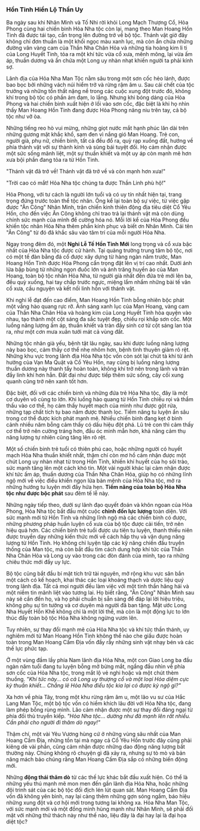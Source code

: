 ### Hồn Tinh Hiển Lộ Thần Uy

Ba ngày sau khi Nhân Minh và Tố Nhi rời khỏi Long Mạch Thượng Cổ, Hỏa Phong cùng hai chiến binh Hỏa Nha tộc còn lại, mang theo Man Hoang Hồn Tinh đã được tái tạo, cẩn trọng lên đường trở về bộ tộc. Thánh vật giờ đây không chỉ đơn thuần là một khối ngọc màu xanh lục, mà còn ẩn chứa những đường vân vàng cam của Thần Nha Chân Hỏa và những tia hoàng kim li ti của Long Huyết Tinh, tỏa ra một khí tức vừa cổ xưa, mênh mông, lại vừa ấm áp, thuần dương và ẩn chứa một Long uy nhàn nhạt khiến người ta phải kính sợ.

Lãnh địa của Hỏa Nha Man Tộc nằm sâu trong một sơn cốc hẻo lánh, được bao bọc bởi những vách núi hiểm trở và rừng rậm âm u. Sau cái chết của tộc trưởng và những tổn thất nặng nề trong các cuộc xung đột trước đó, không khí trong bộ tộc có phần ảm đạm, lo lắng. Nhưng khi bóng dáng của Hỏa Phong và hai chiến binh xuất hiện ở lối vào sơn cốc, đặc biệt là khi họ nhìn thấy Man Hoang Hồn Tinh đang được Hỏa Phong nâng niu trên tay, cả bộ tộc như vỡ òa.

Những tiếng reo hò vui mừng, những giọt nước mắt hạnh phúc lăn dài trên những gương mặt khắc khổ, sạm đen vì nắng gió Man Hoang. Trẻ con, người già, phụ nữ, chiến binh, tất cả đều đổ ra, quỳ rạp xuống đất, hướng về phía thánh vật với sự thành kính và sùng bái tuyệt đối. Họ cảm nhận được một sức sống mãnh liệt, một sự thuần khiết và một uy áp còn mạnh mẽ hơn xưa bội phần đang tỏa ra từ Hồn Tinh.

"Thánh vật đã trở về! Thánh vật đã trở về và còn mạnh hơn xưa!"

"Trời cao có mắt! Hỏa Nha tộc chúng ta được Thần Linh phù hộ!"

Hỏa Phong, với tư cách là người lớn tuổi và có uy tín nhất hiện tại, trang trọng đứng trước toàn thể tộc nhân. Ông kể lại toàn bộ sự việc, từ việc gặp được "Ân Công" Nhân Minh, trận chiến kinh thiên động địa tiêu diệt Cổ Yêu Hồn, cho đến việc Ân Công không chỉ trao trả lại thánh vật mà còn dùng chính sức mạnh của mình để cường hóa nó. Mỗi lời kể của Hỏa Phong đều khiến tộc nhân Hỏa Nha thêm phần kính phục và biết ơn Nhân Minh. Cái tên "Ân Công" từ đó đã khắc sâu vào tâm trí của mỗi người Hỏa Nha.

Ngay trong đêm đó, một **Nghi Lễ Tế Hồn Tinh Mới** long trọng và cổ xưa bậc nhất của Hỏa Nha tộc được cử hành. Tại quảng trường trung tâm bộ tộc, nơi có một tế đàn bằng đá cổ được xây dựng từ hàng ngàn năm trước, Man Hoang Hồn Tinh được Hỏa Phong cẩn trọng đặt lên vị trí cao nhất. Dưới ánh lửa bập bùng từ những ngọn đuốc lớn và ánh trăng huyền ảo của Man Hoang, toàn bộ tộc nhân Hỏa Nha, từ người già nhất đến đứa trẻ mới lên ba, đều quỳ xuống, hai tay chắp trước ngực, miệng lẩm nhẩm những bài tế văn cổ xưa, cầu nguyện và kết nối linh hồn với thánh vật.

Khi nghi lễ đạt đến cao điểm, Man Hoang Hồn Tinh bỗng nhiên bộc phát một vầng hào quang rực rỡ. Ánh sáng xanh lục của Man Hoang, vàng cam của Thần Nha Chân Hỏa và hoàng kim của Long Huyết Tinh hòa quyện vào nhau, tạo thành một cột sáng đa sắc tuyệt đẹp, chiếu rọi khắp sơn cốc. Một luồng năng lượng ấm áp, thuần khiết và tràn đầy sinh cơ từ cột sáng lan tỏa ra, như một cơn mưa xuân tưới mát cả vùng đất.

Những tộc nhân già yếu, bệnh tật lâu ngày, sau khi được luồng năng lượng này bao bọc, cảm thấy cơ thể nhẹ nhõm hơn, bệnh tình thuyên giảm rõ rệt. Những khu vực trong lãnh địa Hỏa Nha tộc vốn còn sót lại chút tà khí từ ảnh hưởng của Vạn Ma Quật và Cổ Yêu Hồn, nay cũng bị luồng năng lượng thuần dương này thanh tẩy hoàn toàn, không khí trở nên trong lành và tràn đầy linh khí hơn hẳn. Đất đai như được tiếp thêm sức sống, cây cối xung quanh cũng trở nên xanh tốt hơn.

Đặc biệt, đối với các chiến binh và những đứa trẻ Hỏa Nha tộc, đây là một cơ duyên vô cùng to lớn. Khi luồng hào quang từ Hồn Tinh chiếu rọi và thẩm thấu vào cơ thể, họ cảm thấy huyết mạch của mình như được gột rửa, những tạp chất tích tụ bao năm được thanh lọc. Tiềm năng tu luyện ẩn sâu trong cơ thể được kích phát mạnh mẽ. Nhiều chiến binh đang kẹt ở bình cảnh nhiều năm bỗng cảm thấy có dấu hiệu đột phá. Lũ trẻ con thì cảm thấy cơ thể trở nên cường tráng hơn, đầu óc minh mẫn hơn, khả năng cảm thụ năng lượng tự nhiên cũng tăng lên rõ rệt.

Một số chiến binh trẻ tuổi có thiên phú cao, hoặc những người có huyết mạch Hỏa Nha thuần khiết nhất, thậm chí còn mơ hồ cảm nhận được một chút Long uy nhàn nhạt từ trong Hồn Tinh, khiến khí huyết của họ sôi trào, sức mạnh tăng lên một cách khó tin. Một vài người khác lại cảm nhận được khí tức ấm áp, thuần dương của Thần Nha Chân Hỏa, giúp họ có những lĩnh ngộ mới về việc điều khiển ngọn lửa bản mệnh của Hỏa Nha tộc, mở ra những hướng tu luyện mới đầy hứa hẹn. **Tiềm năng của toàn bộ Hỏa Nha tộc như được bộc phát** sau đêm tế lễ này.

Những ngày tiếp theo, dưới sự lãnh đạo quyết đoán và khôn ngoan của Hỏa Phong, Hỏa Nha tộc bắt đầu một cuộc **chỉnh đốn lực lượng** toàn diện. Với sức mạnh mới từ Hồn Tinh và những lĩnh ngộ mà các chiến binh có được, những phương pháp huấn luyện cổ xưa của bộ tộc được cải tiến, trở nên hiệu quả hơn. Các chiến binh trẻ tuổi được ưu tiên tu luyện, thanh thiếu niên được truyền dạy những kiến thức mới về cách hấp thụ và vận dụng năng lượng từ Hồn Tinh. Họ không chỉ luyện tập các kỹ năng chiến đấu truyền thống của Man tộc, mà còn bắt đầu tìm cách dung hợp khí tức của Thần Nha Chân Hỏa và Long uy vào trong các đòn đánh của mình, tạo ra những chiêu thức mới đầy uy lực.

Bộ tộc cũng bắt đầu bí mật tích trữ tài nguyên, mở rộng khu vực săn bắn một cách có kế hoạch, khai thác các loại khoáng thạch và dược liệu quý trong lãnh địa. Tất cả mọi người đều làm việc với một tinh thần hăng hái và một niềm tin mãnh liệt vào tương lai. Họ biết rằng, "Ân Công" Nhân Minh sau này sẽ cần đến họ, và họ phải chuẩn bị sẵn sàng để đáp lại lời hiệu triệu, không phụ sự tin tưởng và cơ duyên mà người đã ban tặng. Mật ước Long Nha Huyết Hồn Khế không chỉ là một lời thề, mà còn là một động lực to lớn thúc đẩy toàn bộ tộc Hỏa Nha không ngừng vươn lên.

Tuy nhiên, sự thay đổi mạnh mẽ của Hỏa Nha tộc và khí tức thần thánh, uy nghiêm mới từ Man Hoang Hồn Tinh không thể nào che giấu được hoàn toàn trong Man Hoang Cấm Địa vốn đầy rẫy những sinh vật nhạy bén và các thế lực phức tạp.

Ở một vùng đầm lầy phía Nam lãnh địa Hỏa Nha, một con Giao Long ba đầu ngàn năm tuổi đang tu luyện bỗng mở bừng mắt, ngẩng đầu nhìn về phía sơn cốc của Hỏa Nha tộc, trong mắt lộ vẻ nghi hoặc và một chút thèm thuồng. _"Khí tức này... có cả Long uy thượng cổ và một loại Hỏa diệm cực kỳ thuần khiết... Chẳng lẽ Hỏa Nha điểu tộc kia lại có được kỳ ngộ gì?"_

Xa hơn về phía Tây, trong một khu rừng rậm âm u, một lão vu sư của Hắc Lang Man Tộc, một bộ tộc vốn có hiềm khích lâu đời với Hỏa Nha tộc, đang làm phép bỗng rùng mình. Lão cảm nhận được một sự thay đổi đáng ngại từ phía đối thủ truyền kiếp. _"Hỏa Nha tộc... dường như đã mạnh lên rất nhiều. Cần phải cho người đi thăm dò ngay!"_

Thậm chí, một vài Yêu Vương hùng cứ ở những vùng sâu nhất của Man Hoang Cấm Địa, những tồn tại mà ngay cả Cổ Yêu Hồn trước đây cũng phải kiêng dè vài phần, cũng cảm nhận được những dao động năng lượng bất thường này. Chúng không rõ chuyện gì đã xảy ra, nhưng sự tò mò và bản năng mách bảo chúng rằng Man Hoang Cấm Địa sắp có những biến động mới.

Những **động thái thăm dò** từ các thế lực khác bắt đầu xuất hiện. Có thể là những yêu thú mạnh mẽ mon men đến gần lãnh địa Hỏa Nha, hoặc những đội trinh sát của các bộ tộc đối địch lén lút quan sát. Man Hoang Cấm Địa vốn đã không yên bình, nay lại càng thêm những gợn sóng ngầm, báo hiệu những xung đột và cơ hội mới trong tương lai không xa. Hỏa Nha Man Tộc, với sức mạnh mới và một đồng minh hùng mạnh như Nhân Minh, sẽ phải đối mặt với những thử thách này như thế nào, liệu đây là đại hay lại là đại họa diệt tộc?
